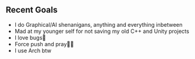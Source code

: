 ## Recent Goals
- I do Graphical/AI shenanigans, anything and everything inbetween
- Mad at my younger self for not saving my old C++ and Unity projects
- I love bugs🐞
- Force push and pray🙏🥀
- I use Arch btw